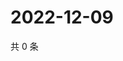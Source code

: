 # 2022-12-09

共 0 条

<!-- BEGIN WEIBO -->
<!-- 最后更新时间 Fri Dec 09 2022 23:14:07 GMT+0800 (China Standard Time) -->

<!-- END WEIBO -->
